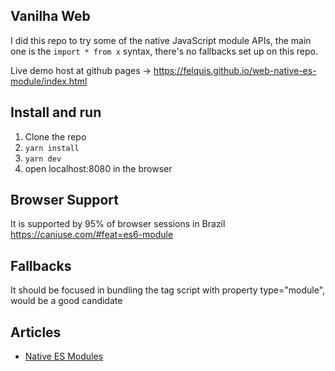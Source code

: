 ## Vanilha Web

I did this repo to try some of the native JavaScript module APIs, the main one is the `import * from x` syntax, there's no fallbacks set up on this repo.

Live demo host at github pages -> https://felquis.github.io/web-native-es-module/index.html

## Install and run

1. Clone the repo
1. `yarn install`
1. `yarn dev`
1. open localhost:8080 in the browser

## Browser Support

It is supported by 95% of browser sessions in Brazil https://caniuse.com/#feat=es6-module

## Fallbacks

It should be focused in bundling the tag script with property type="module", would be a good candidate

## Articles

- [Native ES Modules](https://medium.com/@giltayar/native-es-modules-ready-for-prime-time-87c64d294d3c)
